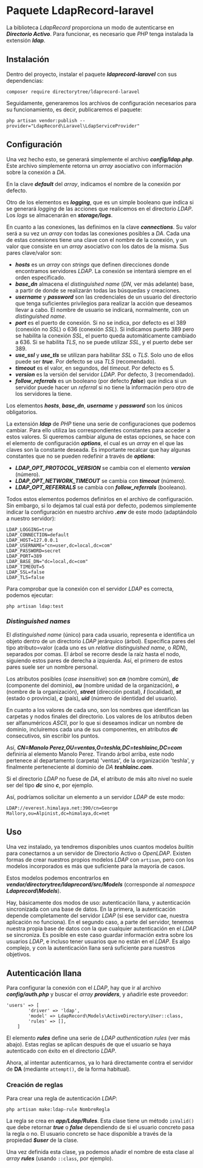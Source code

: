 # Paquete LdapRecord-laravel

La biblioteca *LdapRecord* proporciona un modo de autenticarse en ***Directorio Activo***. Para funcionar, es necesario que *PHP* tenga instalada la extensión ***ldap***.

## Instalación

Dentro del proyecto, instalar el paquete ***ldaprecord-laravel*** con sus dependencias:

```
composer require directorytree/ldaprecord-laravel
```

Seguidamente, generaremos los archivos de configuración necesarios para su funcionamiento, es decir, publicaremos el paquete:

```
php artisan vendor:publish --provider="LdapRecord\Laravel\LdapServiceProvider"
```

## Configuración

Una vez hecho esto, se generará simplemente el archivo ***config/ldap.php***. Este archivo simplemente retorna un *array* asociativo con información sobre la conexión a *DA*.

En la clave ***default*** del *array*, indicamos el nombre de la conexión por defecto.

Otro de los elementos es ***logging***, que es un simple booleano que indica si se generará *logging* de las acciones que realicemos en el directorio *LDAP*. Los *logs* se almacenarán en ***storage/logs***.

En cuanto a las conexiones, las definimos en la clave ***connections***. Su valor será a su vez un *array* con todas las conexiones posibles a *DA*. Cada una de estas conexiones tiene una clave con el nombre de la conexión, y un valor que consiste en un *array* asociativo con los datos de la misma. Sus pares clave/valor son:
  - ***hosts*** es un *array* con *strings* que definen direcciones donde encontramos servidores *LDAP*. La conexión se intentará siempre en el orden especificado.
  - ***base_dn*** almacena el *distinguished name* (*DN*, ver más adelante) base, a partir de donde se realizarán todas las búsquedas y creaciones.
  - ***username*** y ***password*** son las credenciales de un usuario del directorio que tenga suficientes privilegios para realizar la acción que deseamos llevar a cabo. El nombre de usuario se indicará, normalmente, con un *distinguished name*.
  - ***port*** es el puerto de conexión. Si no se indica, por defecto es el 389 (conexión no *SSL*) o 636 (conexión *SSL*). Si indicamos puerto 389 pero se habilita la conexión *SSL*, el puerto queda automáticamente cambiado a 636. Si se habilita *TLS*, no se puede utilizar *SSL*, y el puerto debe ser 389.
  - ***use_ssl*** y ***use_tls*** se utilizan para habilitar *SSL* o *TLS*. Solo uno de ellos puede ser ***true***. Por defecto se usa *TLS* (recomendado).
  - ***timeout*** es el valor, en segundos, del *timeout*. Por defecto es 5.
  - ***version*** es la versión del servidor *LDAP*. Por defecto, 3 (recomendado).
  - ***follow_referrals*** es un booleano (por defecto ***false***) que indica si un servidor puede hacer un *referral* si no tiene la información pero otro de los servidores la tiene.

Los elementos ***hosts***, ***base_dn***, ***username*** y ***password*** son los únicos obligatorios.

La extensión ***ldap*** de *PHP* tiene una serie de configuraciones que podemos cambiar. Para ello utiliza las correspondientes constantes para acceder a estos valores. Si queremos cambiar alguna de estas opciones, se hace con el elemento de configuración ***options***, el cual es un *array* en el que las claves son la constante deseada. Es importante recalcar que hay algunas constantes que no se pueden redefinir a través de ***options***:
- ***LDAP_OPT_PROTOCOL_VERSION*** se cambia con el elemento ***version*** (número).
- ***LDAP_OPT_NETWORK_TIMEOUT*** se cambia con ***timeout*** (número).
- ***LDAP_OPT_REFERRALS*** se cambia con ***follow_referrals*** (booleano).


Todos estos elementos podemos definirlos en el archivo de configuración. Sin embargo, si lo dejamos tal cual está por defecto, podemos simplemente indicar la configuración en nuestro archivo ***.env*** de este modo (adaptándolo a nuestro servidor):

```
LDAP_LOGGING=true
LDAP_CONNECTION=default
LDAP_HOST=127.0.0.1
LDAP_USERNAME="cn=user,dc=local,dc=com"
LDAP_PASSWORD=secret
LDAP_PORT=389
LDAP_BASE_DN="dc=local,dc=com"
LDAP_TIMEOUT=5
LDAP_SSL=false
LDAP_TLS=false
```

Para comprobar que la conexión con el servidor *LDAP* es correcta, podemos ejecutar:

```
php artisan ldap:test
```

### *Distinguished names*

El *distinguished name* (único) para cada usuario, representa e identifica un objeto dentro de un directorio *LDAP* jerárquico (árbol). Especifica pares del tipo atributo=valor (cada uno es un *relative distinguished name*, o *RDN*), separados por comas. El árbol se recorre desde la raíz hasta el nodo, siguiendo estos pares de derecha a izquierda. Así, el primero de estos pares suele ser un nombre personal.

Los atributos posibles (*case insensitive*) son ***cn*** (nombre común), ***dc*** (componente del dominio), ***ou*** (nombre unidad de la organización), ***o*** (nombre de la organización), ***street*** (dirección postal), ***l*** (localidad), ***st*** (estado o provincia), ***c*** (país), ***uid*** (número de identidad del usuario).

En cuanto a los valores de cada uno, son los nombres que identifican las carpetas y nodos finales del directorio. Los valores de los atributos deben ser alfanuméricos *ASCII*, por lo que si deseamos indicar un nombre de dominio, incluiremos cada una de sus componentes, en atributos ***dc*** consecutivos, sin escribir los puntos.

Así, ***CN=Manolo Perez,OU=ventas,O=teshla,DC=teshlainc,DC=com*** definiría al elemento Manolo Perez. Tirando árbol arriba, este nodo pertenece al departamento (carpeta) 'ventas', de la organización 'teshla', y finalmente perteneciente al dominio de *DA* ***teshlainc.com***.

Si el directorio *LDAP* no fuese de *DA*, el atributo de más alto nivel no suele ser del tipo ***dc*** sino ***c***, por ejemplo.

Así, podríamos solicitar un elemento a un servidor *LDAP* de este modo:

```
LDAP://everest.himalaya.net:390/cn=George Mallory,ou=Alpinist,dc=himalaya,dc=net
```

## Uso

Una vez instalado, ya tendremos disponibles unos cuantos modelos *builtin* para conectarnos a un servidor de Directorio Activo o *OpenLDAP*. Existen formas de crear nuestros propios modelos *LDAP* con `artisan`, pero con los modelos incorporados es más que suficiente para la mayoría de casos.

Estos modelos podemos encontrarlos en ***vendor/directorytree/ldaprecord/src/Models*** (corresponde al *namespace* ***Ldaprecord\Models***).

Hay, básicamente dos modos de uso: autenticación llana, y autenticación sincronizada con una base de datos. En la primera, la autenticación depende completamente del servidor *LDAP* (si ese servidor cae, nuestra aplicación no funciona). En el segundo caso, a parte del servidor, tenemos nuestra propia base de datos con la que cualquier autenticación en el *LDAP* se sincroniza. Es posible en este caso guardar información extra sobre los usuarios *LDAP*, e incluso tener usuarios que no están en el *LDAP*. Es algo complejo, y con la autenticación llana será suficiente para nuestros objetivos.

## Autenticación llana

Para configurar la conexión con el *LDAP*, hay que ir al archivo ***config/auth.php*** y buscar el *array* ***providers***, y añadirle este proveedor:

```
'users' => [
        'driver' => 'ldap',
        'model' => LdapRecord\Models\ActiveDirectory\User::class,
        'rules' => [],
    ]
```

El elemento ***rules*** define una serie de *LDAP authentication rules* (ver más abajo). Estas reglas se aplican después de que el usuario se haya autenticado con éxito en el directorio *LDAP*.

Ahora, al intentar autenticarnos, ya lo hará directamente contra el servidor de **DA** (mediante `attempt()`, de la forma habitual).

### Creación de reglas

Para crear una regla de autenticación *LDAP*:

```
php artisan make:ldap-rule NombreRegla
```

La regla se crea en ***app/Ldap/Rules***. Esta clase tiene un método `isValid()` que debe retornar ***true*** o ***false*** dependiendo de si el usuario concreto pasa la regla o no. El usuario concreto se hace disponible a través de la propiedad ***$user*** de la clase.

Una vez definida esta clase, ya podemos añadir el nombre de esta clase al *array* ***rules*** (usando `::class`, por ejemplo).
